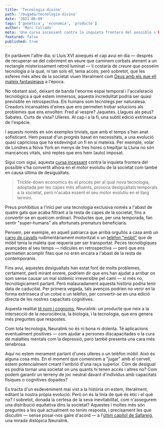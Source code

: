 ```yaml
---
title: 'Tecnologia divina'
path: '/bugada/tecnologia-divina'
date: '2021-06-09'
tags: ['genètica', 'economia', 'producte']
author: 'Marc Collado'
meta: 'Una cursa incessant contra la inquieta frontera del possible s'ha convertit alhora en el motor evolutiu de la societat com també en causa última de desigualtats.'
featured: false
published: true
---
```


En parlàvem l'altre dia: si Lluis XVI aixequés el cap avui en dia — després de recuperar-se del cobriment en veure que caminem corbats atenent a un rectangle misteriosament retroil·luminat — li costaria de creure que posseïm tecnologia a la qual, ni tan sols ell, tenia accés; però sobretot, que les esferes més altes de la societat viuen literalment com [Deus amb els que ell mateix fantasiejava](https://www.safareig.fm/bugada/anuncis-al-metavers) a l'època.

No obstant això, deixant de banda l'enorme espai temporal i l'acceleració tecnològica a què estem immersos, aquesta incredulitat podria ser quasi previsible en retrospectiva. Els humans som tecnòlegs per naturalesa. Creadors incansables d'eines que ens permeten trobar solucions als problemes que ens envolten: Fred al vespre? Jaquetes. Llagues als peus? Sabates. Curts de vista? Ulleres. Al cap i a la fi, una subtil edició extrínseca de l'espècie.

I aquests només en són exemples trivials, que amb el temps s'han anat sofisticant. Hem passat d'un progrés basat en necessitats, a una evolució quasi capriciosa que ha esdevingut un fi en si mateixa. Per exemple, volar de Londres a Nova York en menys de tres hores o trepitjar la Lluna no són mancances vitals, sinó reptes que ens hem (auto) imposat.

Sigui com sigui, aquesta [cursa incessant](https://www.safareig.fm/38) contra la inquieta frontera del possible s'ha convertit alhora en el motor evolutiu de la societat com també en causa última de desigualtats.

> Trickle-down economics és el procés per al qual nova tecnologia, adoptada per les capes més afluents, provoca desigualtats temporals a la societat, però n'acaba essent el seu motor evolutiu en el llarg termini.

Preus prohibitius a l'inici per una tecnologia exclusiva només a l'abast de quatre gats que acaba filtrant a la resta de capes de la societat, fins a convertir-se en quelcom ordinari. Productes que, per una temporada, fan sentir "super-humans" als afortunats prematurs beneficiaris.

Pensem, per exemple, en aquell patriarca que arribà orgullós a casa amb un [carro de cavalls](https://en.wikipedia.org/wiki/Ford_Model_T) rudimentàriament motoritzat o un [telèfon "mòbil"](https://en.wikipedia.org/wiki/Motorola_DynaTAC) que de mòbil tenia la maleta que requeria per ser transportat. Peces tecnològiques avançades al seu temps — ridícules en retrospectiva — però que ens permetien acomplir fites que no eren encara a l'abast de la resta de contemporanis.

Fins avui, aquestes desigualtats han estat font de molts problemes, certament, però mirant enrere, podríem dir que ens han ajudat a arribar on som sense causar un mal sistèmic irreversible pel camí — si més no, tecnològicament parlant. Però malauradament aquesta història podria tenir data de caducitat. Per primera vegada, tals avenços podrien no venir en la forma extrínseca d'un cotxe o un telèfon, per convertir-se en una edició directa de les nostres capacitats cognitives.

Aquesta realitat [té nom i cognoms](https://www.safareig.fm/37), Neuralink: un producte que neix a la intersecció de la neurociència, la biologia, i la tecnologia, que ens genera més preguntes que respostes.

Com tota tecnologia, Neuralink no és ni bona ni dolenta. Té aplicacions eventualment positives — com ajudar a persones discapacitades o la cura de malalties mentals com la depressió, però també presenta una cara més tenebrosa.

Aquí no estem merament parlant d'unes ulleres o un telèfon mòbil. Això és alguna cosa més. En el moment que comencem a "jugar" amb el cervell, estem potencialment creant l'embrió d'una raça superior. Com de desigual es podria tornar una societat on uns quants hi tenen accés i altres no? Com podem garantir un terreny de joc neutral davant d'individus amb capacitats físiques o cognitives dopades?

Es tracta d'un esdeveniment mai vist a la història on estem, literalment, editant la nostra pròpia evolució. Però on és la línia de què és ètic i el què no? I sobretot, donada la certesa de la seva inevitabilitat, com n'assegurem una distribució equitativa dins la societat? Aquestes i moltes més són preguntes a les què actualment no tenim resposta, i precisament les que discutim — sense posar-nos gaire d'acord — a l'[últim capítol de Safareig](https://www.safareig.fm/38), una mirada distòpica Neuralink.
